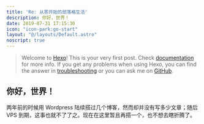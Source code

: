 ```yaml
---
title: 'Re: 从零开始的部落格生活'
description: 你好，世界！
date: 2019-07-31 17:15:30
icon: "icon-park:go-start"
layout: "@/layouts/Default.astro"
noscript: true
---
```

> Welcome to [Hexo](https://hexo.io/)! This is your very first post. Check [documentation](https://hexo.io/docs/) for more info. If you get any problems when using Hexo, you can find the answer in [troubleshooting](https://hexo.io/docs/troubleshooting.html) or you can ask me on [GitHub](https://github.com/hexojs/hexo/issues).

## 你好，世界！

两年前的时候用 Wordpress 陆续搭过几个博客，然而却并没有写多少文章；随后 VPS 到期，这事也就不了了之。现在在这里暂且再搭一个，也不想去瞎折腾了。